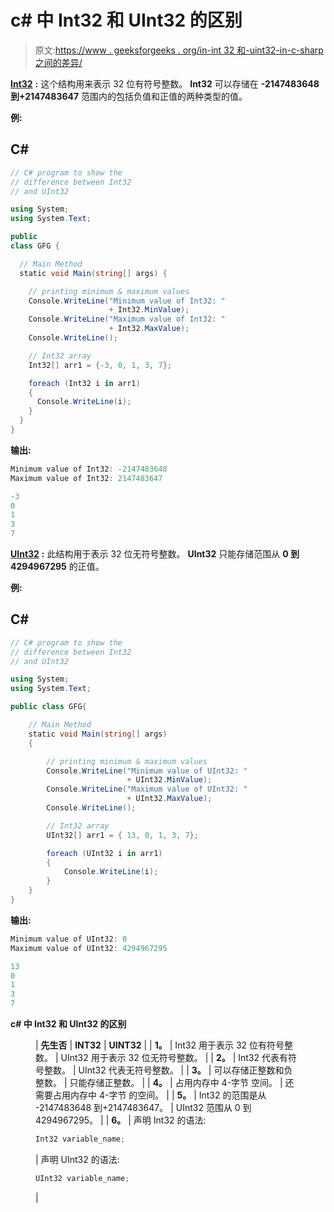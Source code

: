 # c# 中 Int32 和 UInt32 的区别

> 原文:[https://www . geeksforgeeks . org/in-int 32 和-uint32-in-c-sharp 之间的差异/](https://www.geeksforgeeks.org/difference-between-int32-and-uint32-in-c-sharp/)

[**Int32**](https://www.geeksforgeeks.org/c-sharp-int32-struct/?ref=rp) **:** 这个结构用来表示 32 位有符号整数。 **Int32** 可以存储在 **-2147483648 到+2147483647** 范围内的包括负值和正值的两种类型的值。

**例:**

## C#

```cs
// C# program to show the
// difference between Int32
// and UInt32

using System;
using System.Text;

public
class GFG {

  // Main Method
  static void Main(string[] args) {

    // printing minimum & maximum values
    Console.WriteLine("Minimum value of Int32: " 
                      + Int32.MinValue);
    Console.WriteLine("Maximum value of Int32: " 
                      + Int32.MaxValue);
    Console.WriteLine();

    // Int32 array
    Int32[] arr1 = {-3, 0, 1, 3, 7};

    foreach (Int32 i in arr1)
    { 
      Console.WriteLine(i);
    }
  }
}
```

**输出:**

```cs
Minimum value of Int32: -2147483648
Maximum value of Int32: 2147483647

-3
0
1
3
7

```

[**UInt32**](https://www.geeksforgeeks.org/c-sharp-uint32-struct/?ref=rp) **:** 此结构用于表示 32 位无符号整数。 **UInt32** 只能存储范围从 **0 到 4294967295** 的正值。

**例:**

## C#

```cs
// C# program to show the 
// difference between Int32 
// and UInt32

using System;
using System.Text;

public class GFG{

    // Main Method
    static void Main(string[] args)
    {

        // printing minimum & maximum values
        Console.WriteLine("Minimum value of UInt32: "
                          + UInt32.MinValue);
        Console.WriteLine("Maximum value of UInt32: "
                          + UInt32.MaxValue);
        Console.WriteLine();

        // Int32 array
        UInt32[] arr1 = { 13, 0, 1, 3, 7};

        foreach (UInt32 i in arr1)
        {
            Console.WriteLine(i);
        }
    }
}
```

**输出:**

```cs
Minimum value of UInt32: 0
Maximum value of UInt32: 4294967295

13
0
1
3
7

```

**c# 中 Int32 和 UInt32 的区别**

<figure class="table">

| **先生否** | **INT32** | **UINT32** |
| **1。** | Int32 用于表示 32 位有符号整数。 | UInt32 用于表示 32 位无符号整数。 |
| **2。** | Int32 代表有符号整数。 | UInt32 代表无符号整数。 |
| **3。** | 可以存储正整数和负整数。 | 只能存储正整数。 |
| **4。** | 占用内存中 4-字节 空间。 | 还需要占用内存中 4-字节 的空间。 |
| **5。** | Int32 的范围是从 -2147483648 到+2147483647。 | UInt32 范围从 0 到 4294967295。 |
| **6。** | 声明 Int32 的语法:

```cs
Int32 variable_name;

```

 | 声明 UInt32 的语法:

```cs
UInt32 variable_name;

```

 |

</figure>